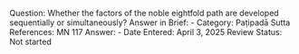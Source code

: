 Question: Whether the factors of the noble eightfold path are developed sequentially or simultaneously?
Answer in Brief: -
 Category: Paṭipadā
Sutta References: MN 117
Answer: -
Date Entered: April 3, 2025
Review Status: Not started